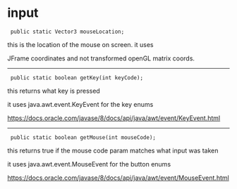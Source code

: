 # input

``
public static Vector3 mouseLocation;``


this is the location of the mouse on screen. it uses 

JFrame coordinates and not transformed openGL matrix coords. 

---

   ``` public static boolean getKey(int keyCode);```
   
this returns what key is pressed
   
it uses java.awt.event.KeyEvent for the key enums

https://docs.oracle.com/javase/8/docs/api/java/awt/event/KeyEvent.html

---


``` public static boolean getMouse(int mouseCode);```

this returns true if the mouse code param matches what input was taken

it uses java.awt.event.MouseEvent for the button enums


https://docs.oracle.com/javase/8/docs/api/java/awt/event/MouseEvent.html

